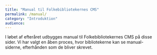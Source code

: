 ```yaml
---
title: "Manual til Folkebibliotekernes CMS"
permalink: /manual/
category: "Introduktion"
audience:
---
```

I løbet af efteråret udbygges manual til Folkebibliotekernes CMS på disse sider. Vi har valgt en åben proces, hvor bibliotekerne kan se manual-siderne, efterhånden som de bliver skrevet.
